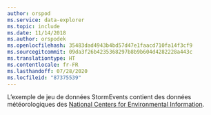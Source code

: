 ```yaml
---
author: orspod
ms.service: data-explorer
ms.topic: include
ms.date: 11/14/2018
ms.author: orspodek
ms.openlocfilehash: 35483dad4943b4bd57d47e1faacd710fa14f3cf9
ms.sourcegitcommit: 09da3f26b4235368297b8b9b604d4282228a443c
ms.translationtype: HT
ms.contentlocale: fr-FR
ms.lasthandoff: 07/28/2020
ms.locfileid: "87375539"
---
```

L’exemple de jeu de données StormEvents contient des données météorologiques des [National Centers for Environmental Information](https://www.ncdc.noaa.gov/stormevents/).